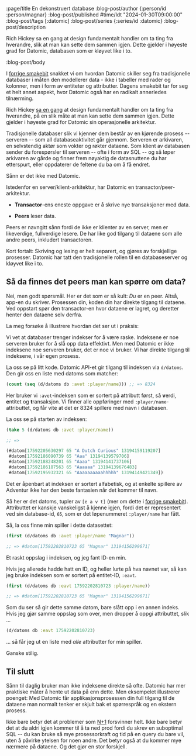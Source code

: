 :page/title En dekonstruert database
:blog-post/author {:person/id :person/magnar}
:blog-post/published #time/ldt "2024-01-30T09:00:00"
:blog-post/tags [:datomic]
:blog-post/series {:series/id :datomic}
:blog-post/description

Rich Hickey sa en gang at design fundamentalt handler om ta ting fra hverandre,
slik at man kan sette dem sammen igjen. Dette gjelder i høyeste grad for
Datomic, databasen som er kløyvet like i to.

:blog-post/body

I [forrige smakebit](/smak-av-datomic/) snakket vi om hvordan Datomic skiller
seg fra tradisjonelle databaser i måten den modellerer data - ikke i tabeller
med rader og kolonner, men i form av entiteter og attributter. Dagens smakebit
tar for seg et helt annet aspekt, hvor Datomic også har en radikalt annerledes tilnærming.

Rich Hickey [sa en gang](https://www.youtube.com/watch?v=QCwqnjxqfmY) at design
fundamentalt handler om ta ting fra hverandre, på en slik måte at man kan sette
dem sammen igjen. Dette gjelder i høyeste grad for Datomic sin operasjonelle
arkitektur.

Tradisjonelle databaser slik vi kjenner dem består av en kjørende prosess --
serveren -- som all databaseaktivitet går gjennom. Serveren er arkivaren, en
selvstendig aktør som vokter og røkter dataene. Som klient av databasen sender
du forespørsler til serveren -- ofte i form av SQL
-- og så løper arkivaren av gårde og finner frem nøyaktig de datasnuttene du har
etterspurt, eller oppdaterer de feltene du ba om å få endret.

Sånn er det ikke med Datomic.

Istedenfor en server/klient-arkitektur, har Datomic en
transactor/peer-arkitektur.

- **Transactor**-ens eneste oppgave er å skrive nye transaksjoner med data.

- **Peers** leser data.

Peers er navngitt sånn fordi de ikke er klienter av en server, men er
likeverdige, fullverdige lesere. De har like god tilgang til dataene som alle
andre peers, inkludert transactoren.

Kort fortalt: Skriving og lesing er helt separert, og gjøres av forskjellige prosesser.
Datomic har tatt den tradisjonelle rollen til en databaseserver og kløyvet like
i to.

## Så da finnes det peers man kan spørre om data?

Nei, men godt spørsmål. Her er det som er så kult: *Du* er en peer. Altså,
app-en du skriver. Prosessen din, koden din har direkte tilgang til dataene. Ved
oppstart spør den transactor-en hvor dataene er lagret, og deretter henter den
dataene selv derfra.

La meg forsøke å illustrere hvordan det ser ut i praksis:

Vi vet at databaser trenger indekser for å være raske. Indeksene er noe
serveren bruker for å slå opp data effektivt. Men med Datomic er ikke indeksene noe
serveren bruker, det er noe vi bruker. Vi har direkte tilgang til indeksene, i
vår egen prosess.

La oss se på litt kode. Datomic API-et gir tilgang til indeksen via `d/datoms`.
Den gir oss en liste med datoms som matcher:

```clj
(count (seq (d/datoms db :avet :player/name))) ;; => 8324
```

Her bruker vi `:avet`-indeksen som er sortert på **a**ttributt først, så
**v**erdi, **e**ntitet og **t**ransaksjon. Vi finner alle oppføringer med
`:player/name`-attributtet, og får vite at det er 8324 spillere med navn i
databasen.

La oss se på starten av indeksen:

```clj
(take 5 (d/datoms db :avet :player/name))

;; =>

(#datom[17592205630297 65 "A Dutch Curious" 13194159119207]
 #datom[17592186090739 65 "Aaa" 13194139579706]
 #datom[17592188248201 65 "Aaaa" 13194141737106]
 #datom[17592186187563 65 "Aaaaaa" 13194139676483]
 #datom[17592195932321 65 "Aaaaaaaaaahhhhh" 13194149421349])
```

Det er åpenbart at indeksen er sortert alfabetisk, og at enkelte spillere av
Adventur ikke har den beste fantasien når det kommer til navn.

Så her er det datoms, tupler av `[e a v t]` (mer om dette i [forrige
smakebit](/smak-av-datomic/)). Attributtet er kanskje vanskeligst å kjenne
igjen, fordi det er representert ved sin database-id, `65`, som er det
løpenummeret `:player/name` har fått.

Så, la oss finne min spiller i dette datasettet:

```clj
(first (d/datoms db :avet :player/name "Magnar"))

;; => #datom[17592202810723 65 "Magnar" 13194156299671]
```

Et raskt oppslag i indeksen, og jeg fant ID-en min.

Hvis jeg allerede hadde hatt en ID, og heller lurte på hva navnet var, så kan
jeg bruke indeksen som er sortert på entitet-ID, `:eavt`.

```clj
(first (d/datoms db :eavt 17592202810723 :player/name))

;; => #datom[17592202810723 65 "Magnar" 13194156299671]
```

Som du ser så gir dette samme datom, bare slått opp i en annen indeks. Hvis jeg gjør
samme oppslag som over, men dropper å oppgi attributtet, slik ...

```clj
(d/datoms db :eavt 17592202810723)
```

... så får jeg ut en liste med *alle* attributter for min spiller.

Ganske stilig.

## Til slutt

Sånn til daglig bruker man ikke indeksene direkte så ofte. Datomic har mer
praktiske måter å hente ut data på enn dette. Men eksempelet illustrerer
poenget: Med Datomic får applikasjonsprosessen din full tilgang til de dataene
man normalt tenker er skjult bak et spørrespråk og en ekstern prosess.

Ikke bare betyr det at problemer som
[N+1](https://docs.sentry.io/product/issues/issue-details/performance-issues/n-one-queries/)
forsvinner helt. Ikke bare betyr det at du aldri igjen kommer til å ta ned prod
fordi du skrev en suboptimal SQL -- du kan bruke så mye prosessorkraft og tid
på en query du bare vil, uten å påvirke ytelsen for noen andre. Det betyr også
at du kommer mye nærmere på dataene. Og det gjør en stor forskjell.
